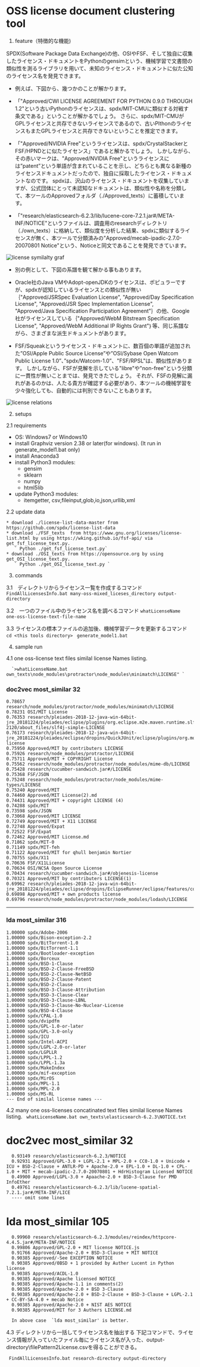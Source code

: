 # OSS license document clustering tool

1. feature（特徴的な機能)

  SPDX(Software Package Data Exchange)の他、OSIやFSF、そして独自に収集したライセンス・ドキュメントをPythonのgensimという、機械学習で文書間の類似性を測るライブラリを用いて、未知のライセンス・ドキュメントに似た公知のライセンス名を発見できます。
 
 * 例えば、下図から、幾つかのことが解かります。

  * 「"Approved/CWI LICENSE AGREEMENT FOR PYTHON 0.9.0 THROUGH 1.2"という古いPythonのライセンスは、spdx/MIT-CMUに類似する対戦す条文である」ということが解かるでしょう。
  さらに、spdx/MIT-CMUがGPLライセンスと共存できないライセンスであるので、古いPlthonのライセンスもまたGPLライセンスと共存できないということを推定できます。

  * 「"Approved/NVIDIA Free"というライセンスは、spdx/CrystalStackerとFSF/HPNDとに似たライセンス」であると解かるでしょう。
  しかしながら、その赤いマークは、"Approved/NVIDIA Free"というライセンスには”patent”という単語が含まれていることを示し、どちらとも異なる新種のライセンスドキュメントだったので、独自に採取したライセンス・ドキュメントなのです。
  spdxは、沢山のライセンス・ドキュメントを収集していますが、公式団体にとって未認知なドキュメントは、類似性や名称を分類して、本ツールのApprovedフォルダ（./Approved_texts）に蓄積しています。

  * 「"research/elasticsearch-6.2.3/lib/lucene-core-7.2.1.jar#/META-INF/NOTICE"というファイルは、調査用のresearchディレクトリ（./own_texts）に格納して、類似度を分析した結果、spdxに類似するライセンスが無く、本ツールで分類済みの"Approved/mecab-ipadic-2.7.0-20070801 Notice"という、Noticeと同文であることを発見できています。

![license symilalty graf](data/license-documents-similalties1.png)


 * 別の例として、下図の系譜を観て解かる事もあります。

  * Oracle社のJava VMやAdopt-openJDKのライセンスは、ポピュラーですが、spdxが認知しているライセンスとの類似性が無い｛"Approved/JSRSpec Evaluation License", "Approved/Day Specification License", "Approved/JSR Spec Implementation License", "Approved/Java Specification Participation Agreement"｝の他、Google社がライセンスしている｛"Approved/WebM Bitstream Specification License", "Approved/WebM Additional IP Rights Grant"｝等、同じ系譜ながら、さまざまな派生ドキュメントがあります。

   * FSF/Squeakというライセンス・ドキュメントに、数百個の単語が追加された”OSI/Apple Public Source License”や”OSI/Sybase Open Watcom Public License 1.0”、”spdx/Watcom-1.0”、"FSF/RPSL"は、類似性があります。
  しかしながら、FSFが見解を示している"libre"や"non-free"という分類に一貫性が無いことまでは、発見できたでしょう。
  それが、FSFの見解に漏れがあるのかは、人たる貴方が確認する必要があり、本ツールの機械学習を少々強化しても、自動的には判別できないこともあります。

![license relations](data/license-documents-similalties2.png)


2. setups

2.1 requirements

  * OS: Windows7 or Windows10
  * install Graphviz version 2.38 or later(for windows). (It run in generate_model1.bat only)
  * install Anaconda3
  * install Python3 modules:
     * gensim
     * sklearn
     * numpy
     * html5lib
  * update Python3 modules:
     * itemgetter, csv,fileinput,glob,io,json,urllib,xml

2.2 update data

    * download ./license-list-data-master from https://github.com/spdx/license-list-data
    * download ./FSF_texts  from https://www.gnu.org/licenses/license-list.html by using https://wking.github.io/fsf-api/ via get_fsf_license_text.py.
       ` Python ./get_fsf_license_text.py`
    * download ./OSI_texts from https://opensource.org by using get_OSI_license_text.py.
       ` Python ./get_OSI_license_text.py `

3. commands

3.1　ディレクトリからライセンス一覧を作成するコマンド
      ` FindAllLicensesInfo.bat many-oss-mixed_liceses_directory output-directory`

3.2　一つのファイル中のライセンス名を調べるコマンド
      `whatLicenseName　one-oss-license-text-file-name`

3.3 ライセンスの標本ファイルの追加後、機械学習データを更新するコマンド
      ` cd <this tools directory>`
      ` generate_model1.bat`

4. sample run

4.1 one oss-license text files similal license Names listing.
 
      `>whatLicenseName.bat own_texts\node_modules\protractor\node_modules\minimatch\LICENSE" `
      
### doc2vec most_similar 32
    0.78657 research/node_modules/protractor/node_modules/minimatch/LICENSE
    0.78231 OSI/MIT License
    0.76353 research/pleiades-2018-12-java-win-64bit-jre_20181224/pleiades/eclipse/plugins/org.eclipse.m2e.maven.runtime.slf4j.simple_1.10.0.20181127-2120/about_files/slf4j-simple-LICENSE
    0.76173 research/pleiades-2018-12-java-win-64bit-jre_20181224/pleiades/eclipse/dropins/QuickJUnit/eclipse/plugins/org.mockito_1.8.5/mockito-license
    0.75950 Approved/MIT by contributers LICENSE
    0.75926 research/node_modules/protractor/LICENSE
    0.75711 Approved/MIT + COPYRIGHT License
    0.75562 research/node_modules/protractor/node_modules/mime-db/LICENSE
    0.75428 research/cucumber-sandwich.jar#/LICENSE
    0.75368 FSF/JSON
    0.75248 research/node_modules/protractor/node_modules/mime-types/LICENSE
    0.75240 Approved/MIT
    0.74460 Approved/MIT License(2).md
    0.74431 Approved/MIT + copyright LICENSE (4)
    0.74288 spdx/MIT
    0.73598 spdx/JSON
    0.73068 Approved/MIT LICENSE
    0.72749 Approved/MIT + X11 LICENSE
    0.72748 Approved/Expat
    0.72522 FSF/Expat
    0.72462 Approved/MIT License.md
    0.71862 spdx/MIT-0
    0.71149 spdx/MIT-feh
    0.71122 Approved/MIT for qhull benjamin Nortier
    0.70755 spdx/X11
    0.70636 FSF/X11License
    0.70634 OSI/NCSA Open Source License
    0.70434 research/cucumber-sandwich.jar#/objenesis-license
    0.70321 Approved/MIT by contributers LICENSE(1)
    0.69962 research/pleiades-2018-12-java-win-64bit-jre_20181224/pleiades/eclipse/dropins/EclipseRunner/eclipse/features/com.eclipserunner.feature_1.3.4/LICENSE
    0.69898 Approved/MIT + own products license
    0.69796 research/node_modules/protractor/node_modules/lodash/LICENSE
    
-----------------------------------------------------------------------------
    
### lda most_similar 316
    1.00000 spdx/Adobe-2006
    1.00000 spdx/Bison-exception-2.2
    1.00000 spdx/BitTorrent-1.0
    1.00000 spdx/BitTorrent-1.1
    1.00000 spdx/Bootloader-exception
    1.00000 spdx/Borceux
    1.00000 spdx/BSD-1-Clause
    1.00000 spdx/BSD-2-Clause-FreeBSD
    1.00000 spdx/BSD-2-Clause-NetBSD
    1.00000 spdx/BSD-2-Clause-Patent
    1.00000 spdx/BSD-2-Clause
    1.00000 spdx/BSD-3-Clause-Attribution
    1.00000 spdx/BSD-3-Clause-Clear
    1.00000 spdx/BSD-3-Clause-LBNL
    1.00000 spdx/BSD-3-Clause-No-Nuclear-License
    1.00000 spdx/BSD-4-Clause
    1.00000 spdx/CPAL-1.0
    1.00000 spdx/dvipdfm
    1.00000 spdx/GPL-1.0-or-later
    1.00000 spdx/GPL-3.0-only
    1.00000 spdx/ICU
    1.00000 spdx/Intel-ACPI
    1.00000 spdx/LGPL-2.0-or-later
    1.00000 spdx/LGPLLR
    1.00000 spdx/LPPL-1.2
    1.00000 spdx/LPPL-1.3a
    1.00000 spdx/MakeIndex
    1.00000 spdx/mif-exception
    1.00000 spdx/MirOS
    1.00000 spdx/MPL-1.1
    1.00000 spdx/MPL-2.0
    1.00000 spdx/MS-RL
    --- End of similal license names ---


4.2 many one oss-licenses concatinated text files similal license Names listing.
      ` whatLicenseName.bat own_texts\elasticsearch-6.2.3\NOTICE.txt`

#      doc2vec most_similar 32
      0.93149 research/elasticsearch-6.2.3/NOTICE
      0.92931 Approved/GPL-3.0 + LGPL-2.1 + MPL-2.0 + CC0-1.0 + Unicode + ICU + BSD-2-Clause + ANTLR-PD + Apache-2.0 + EPL-1.0 + DL-1.0 + CPL-1.0 + MIT + mecab-ipadic-2.7.0-20070801 + HdrHistogram Licensed NOTICE
      0.49900 Approved/LGPL-3.0 + Apaache-2.0 + BSD-3-Clause for PMD InfoEther
      0.49761 research/elasticsearch-6.2.3/lib/lucene-spatial-7.2.1.jar#/META-INF/LICE
      ---- omit some lines
#     lda most_similar 105
      0.99960 research/elasticsearch-6.2.3/modules/reindex/httpcore-4.4.5.jar#/META-INF/NOTICE
      0.99806 Approved/GPL-2.0 + MIT license NOTICE.js
      0.91766 Approved/Apache-2.0 + BSD-3-Clause + MIT NOTICE
      0.90385 Approved/-See EXCEPTION NOTICE
      0.90385 Approved/0BSD + 1 provided by Auther Lucent in Python license
      0.90385 Approved/ACDL-1.0
      0.90385 Approved/Apache licensed NOTICE
      0.90385 Approved/Apache-1.1 in comments(2)
      0.90385 Approved/Apache-2.0 + BSD 3-Clause
      0.90385 Approved/Apache-2.0 + BSD-2-Clause + BSD-3-Clause + LGPL-2.1 + CC-BY-SA-4.0 + mecab Notice
      0.90385 Approved/Apache-2.0 + NIST AES NOTICE
      0.90385 Approved/MIT for 3 Authers LICENSE.md

      In above case  `lda most_similar' is better.

4.3 ディレクトリから一括してライセンス名を抽出する
    下記コマンドで、ライセンス情報が入っていたファイル毎にライセンス名が入った、output-directory\\filePattern2License.csvを得ることができる。

     FindAllLicensesInfo.bat research-directory output-directory



   
